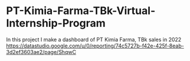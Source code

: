 # PT-Kimia-Farma-TBk-Virtual-Internship-Program
In this project I make a dashboard of PT Kimia Farma, TBk sales in 2022
https://datastudio.google.com/u/0/reporting/74c5727b-f42e-425f-8eab-3d2ef3603ae2/page/ShqwC
